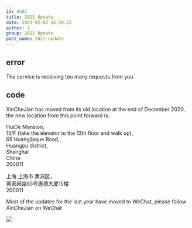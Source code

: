 ```yaml
---
id: 8401
title: 2021 Update
date: 2021-02-02 16:59:25
author: 1
group: 2021 Update
post_name: 2021-update
---
```


## error
The service is receiving too many requests from you

## code
XinCheJian has moved from its old location at the end of December 2020, the new location from this point forward is: 

HuiDe Mansion,   
15/F (take the elevator to the 13th floor and walk up),  
65 Huangjiaque Road,  
Huangpu district,  
Shanghai  
China  
200011

上海 上海市 黄浦区，  
黄家阙路65号惠德大厦15楼  
200011

Most of the updates for the last year have moved to WeChat, please follow XinCheJian on WeChat

![](https://xinchejian.com/wp-content/uploads/2021/02/v30.005-683x1024.jpeg)
